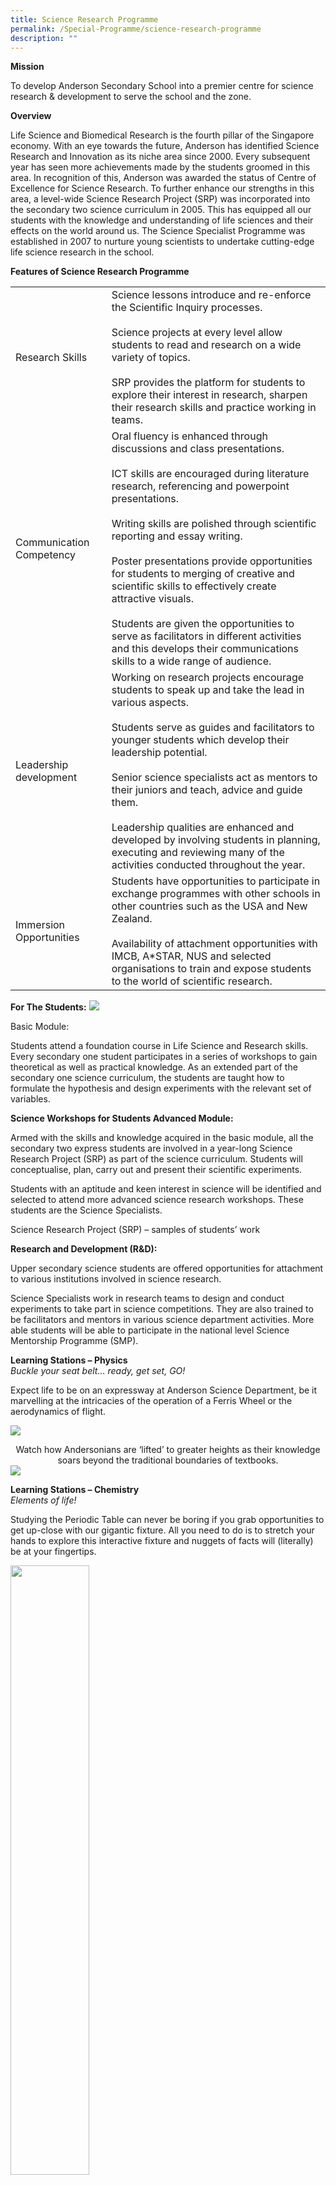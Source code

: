 ```yaml
---
title: Science Research Programme
permalink: /Special-Programme/science-research-programme
description: ""
---
```




**Mission**

To develop Anderson Secondary School into a premier centre for science research & development to serve the school and the zone.

**Overview**

Life Science and Biomedical Research is the fourth pillar of the Singapore economy. With an eye towards the future, Anderson has identified Science Research and Innovation as its niche area since 2000. Every subsequent year has seen more achievements made by the students groomed in this area. In recognition of this, Anderson was awarded the status of Centre of Excellence for Science Research. To further enhance our strengths in this area, a level-wide Science Research Project (SRP) was incorporated into the secondary two science curriculum in 2005. This has equipped all our students with the knowledge and understanding of life sciences and their effects on the world around us. The Science Specialist Programme was established in 2007 to nurture young scientists to undertake cutting-edge life science research in the school.

**Features of Science Research Programme**


| |  | 
| -------- | -------- | 
| Research Skills | Science lessons introduce and re-enforce the Scientific Inquiry processes. <br><br>Science projects at every level allow students to read and research on a wide variety of topics. <br><br>SRP provides the platform for students to explore their interest in research, sharpen their research skills and practice working in teams.
|Communication Competency|Oral fluency is enhanced through discussions and class presentations.<br><br>ICT skills are encouraged during literature research, referencing and powerpoint presentations. <br><br>Writing skills are polished through scientific reporting and essay writing.<br><br>Poster presentations provide opportunities for students to merging of creative and scientific skills to effectively create attractive visuals.<br><br>Students are given the opportunities to serve as facilitators in different activities and this develops their communications skills to a wide range of audience.
|Leadership development|Working on research projects encourage students to speak up and take the lead in various aspects. <br><br>Students serve as guides and facilitators to younger students which develop their leadership potential.<br><br>Senior science specialists act as mentors to their juniors and teach, advice and guide them.<br><br>Leadership qualities are enhanced and developed by involving students in planning, executing and reviewing many of the activities conducted throughout the year.
|Immersion Opportunities|Students have opportunities to participate in exchange programmes with other schools in other countries such as the USA and New Zealand.<br><br>Availability of attachment opportunities with IMCB, A*STAR, NUS and selected organisations to train and expose students to the world of scientific research.


**For The Students:**
![](/images/Picture1.png)

Basic Module:

Students attend a foundation course in Life Science and Research skills. Every secondary one student participates in a series of workshops to gain theoretical as well as practical knowledge. As an extended part of the secondary one science curriculum, the students are taught how to formulate the hypothesis and design experiments with the relevant set of variables.

**Science Workshops for Students Advanced Module:**

Armed with the skills and knowledge acquired in the basic module, all the secondary two express students are involved in a year-long Science Research Project (SRP) as part of the science curriculum. Students will conceptualise, plan, carry out and present their scientific experiments.

Students with an aptitude and keen interest in science will be identified and selected to attend more advanced science research workshops. These students are the Science Specialists.

Science Research Project (SRP) – samples of students’ work

**Research and Development (R&D):**

Upper secondary science students are offered opportunities for attachment to various institutions involved in science research.

Science Specialists work in research teams to design and conduct experiments to take part in science competitions. They are also trained to be facilitators and mentors in various science department activities. More able students will be able to participate in the national level Science Mentorship Programme (SMP).

**Learning Stations – Physics**
<br>*Buckle your seat belt… ready, get set, GO!*

Expect life to be on an expressway at Anderson Science Department, be it marvelling at the intricacies of the operation of a Ferris Wheel or the aerodynamics of flight.

![](/images/s10.jpg) <center>Watch how Andersonians are ‘lifted’ to greater heights as their knowledge soars beyond the traditional boundaries of textbooks.</center>
![](/images/s11.jpg)

**Learning Stations – Chemistry**
<br>*Elements of life!*

Studying the Periodic Table can never be boring if you grab opportunities to get up-close with our gigantic fixture. All you need to do is to stretch your hands to explore this interactive fixture and nuggets of facts will (literally) be at your fingertips.

<img src="/images/s12.jpg" 
     style="width:50%">
		 <img src="/images/s14.jpg" 
     style="width:50%">
		  <img src="/images/s13.jpg" 
     style="width:100%">
Molecule tables and chairs

**Learning Stations – Biology**
<br>*Our hidden treasure cove*

A typical fish tank?……. Stop, take a closer look and you will detect vibrancy instituted in a self-sustaining aqua-habitat.

<img src="/images/s15.jpg" 
     style="width:50%">
		 <img src="/images/s19.jpg" 
     style="width:60%">
		 
**Achievements in Science**

| Year | Competition | Awards |
| -------- | -------- | -------- |
|2013|14th ElementzScience Research Conference & Exhibition<br><br>12th ElementzScience Project Competition & Exhibition<br><br>AJC Science Challenge<br><br>Engineering Innovation Programme by RP|1 Gold, 1 Silver, 1 Bronze<br><br>1 Gold, 1 Silver<br><br>1 Bronze<br><br>Top 3 Outstanding Project
|2014|15th ElementzScience Research Conference & Exhibition<br><br>13th ElementzScience Project Competition & Exhibition<br><br>National Science Challenge 2014<br><br>Science Mentorship Programme (SMP)<br><br>Shell Singapore Youth Science Festival<br><br>Singapore ArtScience Prize 2014|2 Bronzes<br><br>3 Silvers<br><br>Quarter-Finalists<br><br>2 Merits<br><br>Most Creative Design<br><br>Best Team Prize, Best Prototype Prize
|2015|16th ElementzScience Research Conference & Exhibition<br><br>Fuel Your School – STEM @ Central Singapore<br><br>VJC East Zone A*STAR Science Fair<br><br>Science Mentorship Programme (SMP)<br><br>Singapore Junior Chemistry Olympiad<br><br>NYP Science & Technology Challenge|1 Gold, 1 Silver<br><br>Most Popular Roller-Coaster (Top 10)<br><br>1 Merit<br><br>1 Distinction<br><br>2 Bronzes<br><br>2nd runner-up in the Balloon-Powered Vehicle category